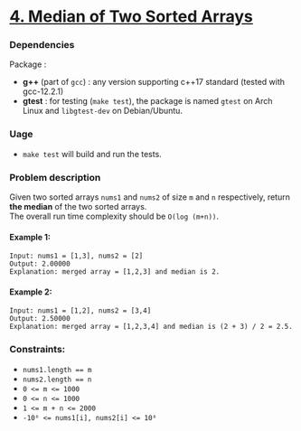 # [4. Median of Two Sorted Arrays](https://leetcode.com/problems/median-of-two-sorted-arrays/description/)

### Dependencies

Package :
* **g++** (part of `gcc`) : any version supporting c++17 standard (tested with gcc-12.2.1)
* **gtest** : for testing (`make test`), the package is named `gtest` on Arch Linux and `libgtest-dev` on Debian/Ubuntu.


### Uage

- `make test` will build and run the tests.

### Problem description
Given two sorted arrays `nums1` and `nums2` of size `m` and `n` respectively, return **the median** of the two sorted arrays.\
The overall run time complexity should be `O(log (m+n))`.

#### Example 1:
```
Input: nums1 = [1,3], nums2 = [2]
Output: 2.00000
Explanation: merged array = [1,2,3] and median is 2.
```

#### Example 2:
```
Input: nums1 = [1,2], nums2 = [3,4]
Output: 2.50000
Explanation: merged array = [1,2,3,4] and median is (2 + 3) / 2 = 2.5.
```

### Constraints:
- `nums1.length == m`
- `nums2.length == n`
- `0 <= m <= 1000`
- `0 <= n <= 1000`
- `1 <= m + n <= 2000`
- `-10⁶ <= nums1[i], nums2[i] <= 10⁶`
